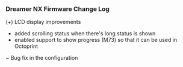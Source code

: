 ###  Dreamer NX Firmware Change Log

(+) LCD display improvements
- added scrolling status when there's long status is shown
- enabled support to show progress (M73) so that it can be used in Octoprint

~ Bug fix in the configuration
